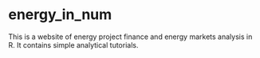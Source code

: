 # energy_in_num

This is a website of energy project finance and energy markets analysis in R. It contains simple analytical tutorials. 
